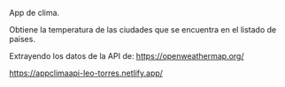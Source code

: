App de clima.

Obtiene la temperatura de las ciudades que se encuentra en el listado de paises.

Extrayendo los datos de la API de: https://openweathermap.org/

https://appclimaapi-leo-torres.netlify.app/
